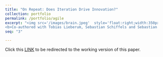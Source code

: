 ```yaml
---
title: "On Repeat: Does Iteration Drive Innovation?"
collection: portfolio
permalink: /portfolio/agile
excerpt: "<img src='/images/brain.jpeg'  style='float:right;width:350px;' >
<b>Co-authored with Tobias Lieberum, Sebastian Schiffels and Sebastian Jost.</b> <br> In this paper we examine how agile development principles (iterative sprints, autonomy) affect innovation performance. We find that frequent iterations help improve performance in complex tasks by increasing exploration behaviors." 
seq: "3"

---
```


Click this  <a href="/files/agile.pdf" target="_blank"><u>LINK</u></a>  to be redirected to the working version of this paper.  